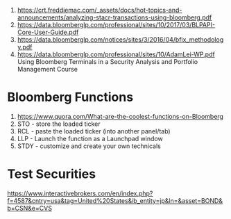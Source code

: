 1. https://crt.freddiemac.com/_assets/docs/hot-topics-and-announcements/analyzing-stacr-transactions-using-bloomberg.pdf
2. https://data.bloomberglp.com/professional/sites/10/2017/03/BLPAPI-Core-User-Guide.pdf
3. https://data.bloomberglp.com/notices/sites/3/2016/04/bfix_methodology.pdf
4. https://data.bloomberglp.com/professional/sites/10/AdamLei-WP.pdf Using Bloomberg Terminals in a Security Analysis and Portfolio Management Course

# Bloomberg Functions
1. https://www.quora.com/What-are-the-coolest-functions-on-Bloomberg
2. STO - store the loaded ticker
3. RCL - paste the loaded ticker (into another panel/tab)
4. LLP - Launch the function as a Launchpad window
5. STDY - customize and create your own technicals

# Test Securities

https://www.interactivebrokers.com/en/index.php?f=4587&cntry=usa&tag=United%20States&ib_entity=jp&ln=&asset=BOND&b=CSN&e=CVS
